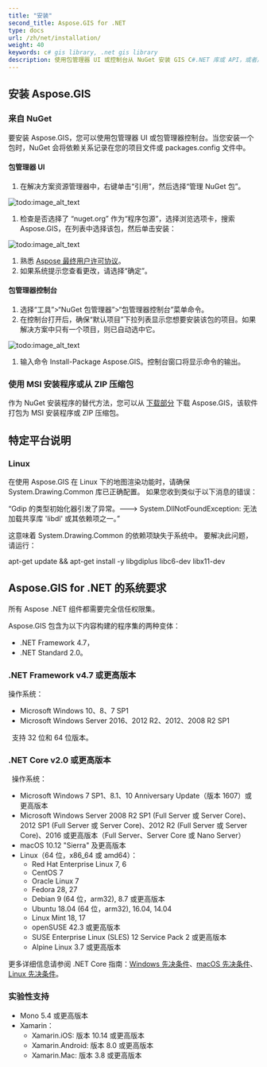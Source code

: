 ```yaml
---
title: "安装"
second_title: Aspose.GIS for .NET
type: docs
url: /zh/net/installation/
weight: 40
keywords: c# gis library, .net gis library
description: 使用包管理器 UI 或控制台从 NuGet 安装 GIS C#.NET 库或 API，或者从 ZIP 压缩包安装。它也可以在 .NET Core 和 Linux OS 上使用。
---
```


## **安装 Aspose.GIS**
### **来自 NuGet**
要安装 Aspose.GIS，您可以使用包管理器 UI 或包管理器控制台。当您安装一个包时，NuGet 会将依赖关系记录在您的项目文件或 packages.config 文件中。
#### **包管理器 UI**
1. 在解决方案资源管理器中，右键单击“引用”，然后选择“管理 NuGet 包”。

![todo:image_alt_text](installation_1.png)

1. 检查是否选择了 “nuget.org” 作为“程序包源”，选择浏览选项卡，搜索 Aspose.GIS，在列表中选择该包，然后单击安装：

![todo:image_alt_text](installation_2.png)

1. 熟悉 [Aspose 最终用户许可协议](https://about.aspose.com/legal/eula)。
1. 如果系统提示您查看更改，请选择“确定”。
#### **包管理器控制台**
1. 选择“工具”>“NuGet 包管理器”>“包管理器控制台”菜单命令。
1. 在控制台打开后，确保“默认项目”下拉列表显示您想要安装该包的项目。如果解决方案中只有一个项目，则已自动选中它。

![todo:image_alt_text](installation_3.png)

1. 输入命令 Install-Package Aspose.GIS。控制台窗口将显示命令的输出。
### **使用 MSI 安装程序或从 ZIP 压缩包**
作为 NuGet 安装程序的替代方法，您可以从 [下载部分](https://downloads.aspose.com/gis/net) 下载 Aspose.GIS，该软件打包为 MSI 安装程序或 ZIP 压缩包。

## **特定平台说明**
### **Linux**
在使用 Aspose.GIS 在 Linux 下的地图渲染功能时，请确保 System.Drawing.Common 库已正确配置。 如果您收到类似于以下消息的错误：

“Gdip 的类型初始化器引发了异常。---> System.DllNotFoundException: 无法加载共享库 'libdl' 或其依赖项之一。”

这意味着 System.Drawing.Common 的依赖项缺失于系统中。 要解决此问题，请运行：

apt-get update && apt-get install -y libgdiplus libc6-dev libx11-dev

## **Aspose.GIS for .NET 的系统要求**
所有 Aspose .NET 组件都需要完全信任权限集。

Aspose.GIS 包含为以下内容构建的程序集的两种变体：

- .NET Framework 4.7，
- .NET Standard 2.0。

### **.NET Framework v4.7 或更高版本**
操作系统：

- Microsoft Windows 10、8、7 SP1
- Microsoft Windows Server 2016、2012 R2、2012、2008 R2 SP1

` `支持 32 位和 64 位版本。
### **.NET Core v2.0 或更高版本**
` `操作系统：

- Microsoft Windows 7 SP1、8.1、10 Anniversary Update（版本 1607）或更高版本
- Microsoft Windows Server 2008 R2 SP1 (Full Server 或 Server Core)、2012 SP1 (Full Server 或 Server Core)、2012 R2 (Full Server 或 Server Core)、2016 或更高版本（Full Server、Server Core 或 Nano Server）
- macOS 10.12 "Sierra" 及更高版本
- Linux（64 位，x86_64 或 amd64）：
  - Red Hat Enterprise Linux 7, 6
  - CentOS 7
  - Oracle Linux 7
  - Fedora 28, 27
  - Debian 9 (64 位，arm32), 8.7 或更高版本
  - Ubuntu 18.04 (64 位，arm32), 16.04, 14.04
  - Linux Mint 18, 17
  - openSUSE 42.3 或更高版本
  - SUSE Enterprise Linux (SLES) 12 Service Pack 2 或更高版本
  - Alpine Linux 3.7 或更高版本

更多详细信息请参阅 .NET Core 指南：[Windows 先决条件](https://docs.microsoft.com/en-us/dotnet/core/install/windows?tabs=netcore21#dependencies)、[macOS 先决条件](https://docs.microsoft.com/en-us/dotnet/core/install/macos?tabs=netcore2x#dependencies)、[Linux 先决条件](https://docs.microsoft.com/en-us/dotnet/core/install/linux?tabs=netcore2x)。
### **实验性支持**
- Mono 5.4 或更高版本
- Xamarin：
  - Xamarin.iOS: 版本 10.14 或更高版本
  - Xamarin.Android: 版本 8.0 或更高版本
  - Xamarin.Mac: 版本 3.8 或更高版本
